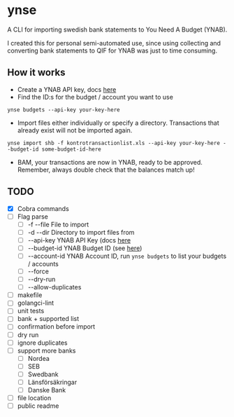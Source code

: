 # ynse
A CLI for importing swedish bank statements to You Need A Budget (YNAB).

I created this for personal semi-automated use, since using collecting and converting bank statements to QIF for YNAB was just to time consuming.

## How it works
* Create a YNAB API key, docs [here](https://api.youneedabudget.com/#authentication)
* Find the ID:s for the budget / account you want to use

```ynse budgets --api-key your-key-here```

* Import files either individually or specify a directory. Transactions that already exist will not be imported again.

```ynse import shb -f kontrotransactionlist.xls --api-key your-key-here --budget-id some-budget-id-here```

* BAM, your transactions are now in YNAB, ready to be approved. Remember, always double check that the balances match up!

## TODO
- [x] Cobra commands
- [ ] Flag parse
    - [ ] -f --file File to import 
    - [ ] -d --dir Directory to import files from 
    - [ ] --api-key  YNAB API Key (docs [here](https://api.youneedabudget.com/#authentication) 
    - [ ] --budget-id  YNAB Budget ID (see [here](https://api.youneedabudget.com/#quick-start))
    - [ ] --account-id  YNAB Account ID, run `ynse budgets` to list your budgets / accounts 
    - [ ] --force
    - [ ] --dry-run
    - [ ] --allow-duplicates
- [ ] makefile
- [ ] golangci-lint
- [ ] unit tests
- [ ] bank + supported list
- [ ] confirmation before import
- [ ] dry run
- [ ] ignore duplicates
- [ ] support more banks
    - [ ] Nordea
    - [ ] SEB
    - [ ] Swedbank
    - [ ] Länsförsäkringar
    - [ ] Danske Bank
- [ ] file location
- [ ] public readme

